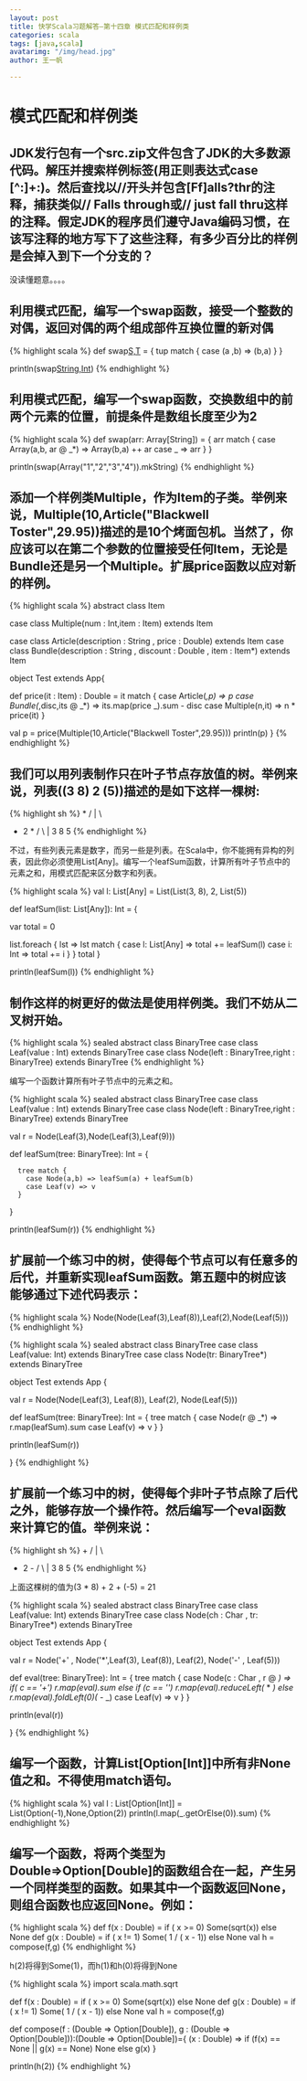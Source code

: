 ```yaml
---
layout: post
title: 快学Scala习题解答—第十四章 模式匹配和样例类
categories: scala
tags: [java,scala]
avatarimg: "/img/head.jpg"
author: 王一帆

---
```



模式匹配和样例类
================

JDK发行包有一个src.zip文件包含了JDK的大多数源代码。解压并搜索样例标签(用正则表达式case [\^:]+:)。然后查找以//开头并包含[Ff]alls?thr的注释，捕获类似// Falls through或// just fall thru这样的注释。假定JDK的程序员们遵守Java编码习惯，在该写注释的地方写下了这些注释，有多少百分比的样例是会掉入到下一个分支的？
---------------------------------------------------------------------------------------------------------------------------------------------------------------------------------------------------------------------------------------------------------------------------------------------------------------

没读懂题意。。。。

利用模式匹配，编写一个swap函数，接受一个整数的对偶，返回对偶的两个组成部件互换位置的新对偶
------------------------------------------------------------------------------------------

{% highlight scala %}
def swap[S,T](tup: (S,T)) = {
    tup match {
        case (a ,b) => (b,a)
    }
}

println(swap[String,Int](("1",2)))
{% endhighlight %}

利用模式匹配，编写一个swap函数，交换数组中的前两个元素的位置，前提条件是数组长度至少为2
---------------------------------------------------------------------------------------

{% highlight scala %}
def swap(arr: Array[String]) = {
  arr match {
    case Array(a,b, ar @ _*) => Array(b,a) ++ ar
    case _ => arr
  }
}

println(swap(Array("1","2","3","4")).mkString)
{% endhighlight %}

<!-- more -->

添加一个样例类Multiple，作为Item的子类。举例来说，Multiple(10,Article("Blackwell Toster",29.95))描述的是10个烤面包机。当然了，你应该可以在第二个参数的位置接受任何Item，无论是Bundle还是另一个Multiple。扩展price函数以应对新的样例。
-------------------------------------------------------------------------------------------------------------------------------------------------------------------------------------------------------------------------------------

{% highlight scala %}
abstract class Item

case class Multiple(num : Int,item : Item) extends Item

case class Article(description : String , price : Double) extends Item
case class Bundle(description : String , discount : Double , item : Item*) extends Item

object Test extends App{

  def price(it : Item) : Double = it match {
      case Article(_,p) => p
      case Bundle(_,disc,its @ _*) => its.map(price _).sum - disc
      case Multiple(n,it) => n * price(it)
  }

  val p = price(Multiple(10,Article("Blackwell Toster",29.95)))
  println(p)
}
{% endhighlight %}

我们可以用列表制作只在叶子节点存放值的树。举例来说，列表((3 8) 2 (5))描述的是如下这样一棵树:
--------------------------------------------------------------------------------------------

{% highlight sh %}
      *
    / | \
   *  2  *
 /  \    |
3   8    5
{% endhighlight %}

不过，有些列表元素是数字，而另一些是列表。在Scala中，你不能拥有异构的列表，因此你必须使用List[Any]。编写一个leafSum函数，计算所有叶子节点中的元素之和，用模式匹配来区分数字和列表。

{% highlight scala %}
val l: List[Any] = List(List(3, 8), 2, List(5))

def leafSum(list: List[Any]): Int = {

  var total = 0

  list.foreach {
    lst =>
      lst match {
        case l: List[Any] => total += leafSum(l)
        case i: Int => total += i
      }
  }
  total
}

println(leafSum(l))
{% endhighlight %}

制作这样的树更好的做法是使用样例类。我们不妨从二叉树开始。
----------------------------------------------------------

{% highlight scala %}
sealed abstract class BinaryTree
case class Leaf(value : Int) extends BinaryTree
case class Node(left : BinaryTree,right : BinaryTree) extends BinaryTree
{% endhighlight %}

编写一个函数计算所有叶子节点中的元素之和。

{% highlight scala %}
sealed abstract class BinaryTree
case class Leaf(value : Int) extends BinaryTree
case class Node(left : BinaryTree,right : BinaryTree) extends BinaryTree

val r = Node(Leaf(3),Node(Leaf(3),Leaf(9)))

def leafSum(tree: BinaryTree): Int = {

      tree match {
        case Node(a,b) => leafSum(a) + leafSum(b)
        case Leaf(v) => v
      }

}

println(leafSum(r))
{% endhighlight %}

扩展前一个练习中的树，使得每个节点可以有任意多的后代，并重新实现leafSum函数。第五题中的树应该能够通过下述代码表示：
-------------------------------------------------------------------------------------------------------------------

{% highlight scala %}
Node(Node(Leaf(3),Leaf(8)),Leaf(2),Node(Leaf(5)))
{% endhighlight %}

{% highlight scala %}
sealed abstract class BinaryTree
case class Leaf(value: Int) extends BinaryTree
case class Node(tr: BinaryTree*) extends BinaryTree

object Test extends App {

  val r = Node(Node(Leaf(3), Leaf(8)), Leaf(2), Node(Leaf(5)))

  def leafSum(tree: BinaryTree): Int = {
    tree match {
      case Node(r @ _*) => r.map(leafSum).sum
      case Leaf(v) => v
    }
  }

  println(leafSum(r))

}
{% endhighlight %}

扩展前一个练习中的树，使得每个非叶子节点除了后代之外，能够存放一个操作符。然后编写一个eval函数来计算它的值。举例来说：
----------------------------------------------------------------------------------------------------------------------

{% highlight sh %}
      +
    / | \
   *  2  -
 /  \    |
3   8    5
{% endhighlight %}

上面这棵树的值为(3 \* 8) + 2 + (-5) = 21

{% highlight scala %}
sealed abstract class BinaryTree
case class Leaf(value: Int) extends BinaryTree
case class Node(ch : Char , tr: BinaryTree*) extends BinaryTree

object Test extends App {

  val r = Node('+' , Node('*',Leaf(3), Leaf(8)), Leaf(2), Node('-' , Leaf(5)))


  def eval(tree: BinaryTree): Int = {
    tree match {
      case Node(c : Char , r @ _*) => if( c == '+') r.map(eval).sum else if (c == '*') r.map(eval).reduceLeft(_ * _) else r.map(eval).foldLeft(0)(_ - _)
      case Leaf(v) => v
    }
  }

println(eval(r))

}
{% endhighlight %}

编写一个函数，计算List[Option[Int]]中所有非None值之和。不得使用match语句。
--------------------------------------------------------------------------

{% highlight scala %}
val l : List[Option[Int]] = List(Option(-1),None,Option(2))
println(l.map(_.getOrElse(0)).sum)
{% endhighlight %}

编写一个函数，将两个类型为Double=\>Option[Double]的函数组合在一起，产生另一个同样类型的函数。如果其中一个函数返回None，则组合函数也应返回None。例如：
-----------------------------------------------------------------------------------------------------------------------------------------------------

{% highlight scala %}
def f(x : Double) = if ( x >= 0) Some(sqrt(x)) else None
def g(x : Double) = if ( x != 1) Some( 1 / ( x - 1)) else None
val h = compose(f,g)
{% endhighlight %}

h(2)将得到Some(1)，而h(1)和h(0)将得到None

{% highlight scala %}
import scala.math.sqrt

def f(x : Double) = if ( x >= 0) Some(sqrt(x)) else None
def g(x : Double) = if ( x != 1) Some( 1 / ( x - 1)) else None
val h = compose(f,g)

def compose(f : (Double => Option[Double]), g : (Double => Option[Double])):(Double => Option[Double])={
  (x : Double) =>
    if (f(x) == None || g(x) == None) None
    else g(x)
}

println(h(2))
{% endhighlight %}
